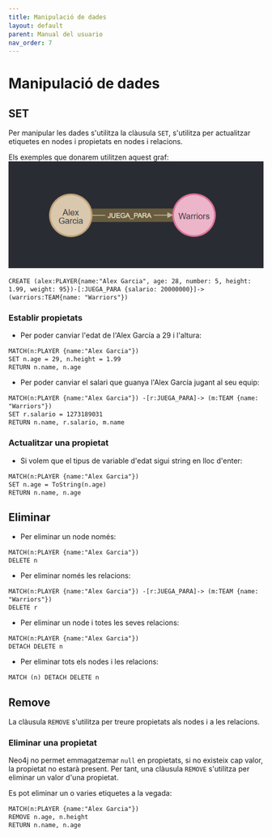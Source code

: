 ```yaml
---
title: Manipulació de dades
layout: default
parent: Manual del usuario
nav_order: 7
---
```


# Manipulació de dades

## SET
Per manipular les dades s'utilitza la clàusula ```SET```, s'utilitza per actualitzar etiquetes en nodes i propietats en nodes i relacions.

Els exemples que donarem utilitzen aquest graf:
![](../imagenes/manipulacion/modeloFoto.png)
```
CREATE (alex:PLAYER{name:"Alex Garcia", age: 28, number: 5, height: 1.99, weight: 95})-[:JUEGA_PARA {salario: 20000000}]->(warriors:TEAM{name: "Warriors"})
```
### Establir propietats
- Per poder canviar l'edat de l'Alex García a 29 i l'altura:
```
MATCH(n:PLAYER {name:"Alex Garcia"})
SET n.age = 29, n.height = 1.99
RETURN n.name, n.age
```
- Per poder canviar el salari que guanya l'Alex García jugant al seu equip:
```
MATCH(n:PLAYER {name:"Alex Garcia"}) -[r:JUEGA_PARA]-> (m:TEAM {name: "Warriors"})
SET r.salario = 1273189031
RETURN n.name, r.salario, m.name
```
### Actualitzar una propietat
- Si volem que el tipus de variable d'edat sigui string en lloc d'enter:
```
MATCH(n:PLAYER {name:"Alex Garcia"})
SET n.age = ToString(n.age)
RETURN n.name, n.age
```
## Eliminar
- Per eliminar un node només:
```
MATCH(n:PLAYER {name:"Alex Garcia"})
DELETE n
```
- Per eliminar només les relacions:
```
MATCH(n:PLAYER {name:"Alex Garcia"}) -[r:JUEGA_PARA]-> (m:TEAM {name: "Warriors"})
DELETE r
```
- Per eliminar un node i totes les seves relacions:
```
MATCH(n:PLAYER {name:"Alex Garcia"})
DETACH DELETE n
```
- Per eliminar tots els nodes i les relacions:
```
MATCH (n) DETACH DELETE n
```

## Remove
La clàusula ```REMOVE``` s'utilitza per treure propietats als nodes i a les relacions.

### Eliminar una propietat
Neo4j no permet emmagatzemar ```null``` en propietats, si no existeix cap valor, la propietat no estarà present. Per tant, una clàusula ```REMOVE``` s'utilitza per eliminar un valor d'una propietat.

Es pot eliminar un o varies etiquetes a la vegada:
```
MATCH(n:PLAYER {name:"Alex Garcia"})
REMOVE n.age, n.height
RETURN n.name, n.age
```